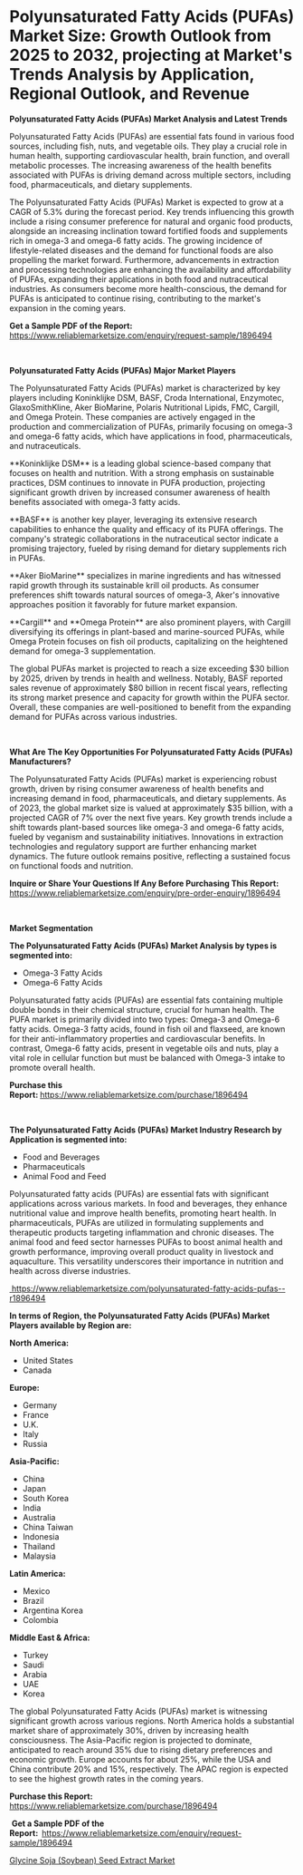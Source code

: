 <p><h1>Polyunsaturated Fatty Acids (PUFAs) Market Size: Growth Outlook from 2025 to 2032, projecting at Market's Trends Analysis by Application, Regional Outlook, and Revenue</h1></p><p><strong>Polyunsaturated Fatty Acids (PUFAs) Market Analysis and Latest Trends</strong></p>
<p><p>Polyunsaturated Fatty Acids (PUFAs) are essential fats found in various food sources, including fish, nuts, and vegetable oils. They play a crucial role in human health, supporting cardiovascular health, brain function, and overall metabolic processes. The increasing awareness of the health benefits associated with PUFAs is driving demand across multiple sectors, including food, pharmaceuticals, and dietary supplements.</p><p>The Polyunsaturated Fatty Acids (PUFAs) Market is expected to grow at a CAGR of 5.3% during the forecast period. Key trends influencing this growth include a rising consumer preference for natural and organic food products, alongside an increasing inclination toward fortified foods and supplements rich in omega-3 and omega-6 fatty acids. The growing incidence of lifestyle-related diseases and the demand for functional foods are also propelling the market forward. Furthermore, advancements in extraction and processing technologies are enhancing the availability and affordability of PUFAs, expanding their applications in both food and nutraceutical industries. As consumers become more health-conscious, the demand for PUFAs is anticipated to continue rising, contributing to the market's expansion in the coming years.</p></p>
<p><strong>Get a Sample PDF of the Report:&nbsp;</strong> <a href="https://www.reliablemarketsize.com/enquiry/request-sample/1896494?utm_campaign=1952&utm_medium=2&utm_source=Github&utm_content=ia&utm_term=13012025&utm_id=polyunsaturated-fatty-acids-pufas">https://www.reliablemarketsize.com/enquiry/request-sample/1896494</a></p>
<p>&nbsp;</p>
<p><strong>Polyunsaturated Fatty Acids (PUFAs) Major Market Players</strong></p>
<p><p>The Polyunsaturated Fatty Acids (PUFAs) market is characterized by key players including Koninklijke DSM, BASF, Croda International, Enzymotec, GlaxoSmithKline, Aker BioMarine, Polaris Nutritional Lipids, FMC, Cargill, and Omega Protein. These companies are actively engaged in the production and commercialization of PUFAs, primarily focusing on omega-3 and omega-6 fatty acids, which have applications in food, pharmaceuticals, and nutraceuticals.</p><p>**Koninklijke DSM** is a leading global science-based company that focuses on health and nutrition. With a strong emphasis on sustainable practices, DSM continues to innovate in PUFA production, projecting significant growth driven by increased consumer awareness of health benefits associated with omega-3 fatty acids.</p><p>**BASF** is another key player, leveraging its extensive research capabilities to enhance the quality and efficacy of its PUFA offerings. The company's strategic collaborations in the nutraceutical sector indicate a promising trajectory, fueled by rising demand for dietary supplements rich in PUFAs.</p><p>**Aker BioMarine** specializes in marine ingredients and has witnessed rapid growth through its sustainable krill oil products. As consumer preferences shift towards natural sources of omega-3, Aker's innovative approaches position it favorably for future market expansion.</p><p>**Cargill** and **Omega Protein** are also prominent players, with Cargill diversifying its offerings in plant-based and marine-sourced PUFAs, while Omega Protein focuses on fish oil products, capitalizing on the heightened demand for omega-3 supplementation.</p><p>The global PUFAs market is projected to reach a size exceeding $30 billion by 2025, driven by trends in health and wellness. Notably, BASF reported sales revenue of approximately $80 billion in recent fiscal years, reflecting its strong market presence and capacity for growth within the PUFA sector. Overall, these companies are well-positioned to benefit from the expanding demand for PUFAs across various industries.</p></p>
<p>&nbsp;</p>
<p><strong>What Are The Key Opportunities For Polyunsaturated Fatty Acids (PUFAs) Manufacturers?</strong></p>
<p><p>The Polyunsaturated Fatty Acids (PUFAs) market is experiencing robust growth, driven by rising consumer awareness of health benefits and increasing demand in food, pharmaceuticals, and dietary supplements. As of 2023, the global market size is valued at approximately $35 billion, with a projected CAGR of 7% over the next five years. Key growth trends include a shift towards plant-based sources like omega-3 and omega-6 fatty acids, fueled by veganism and sustainability initiatives. Innovations in extraction technologies and regulatory support are further enhancing market dynamics. The future outlook remains positive, reflecting a sustained focus on functional foods and nutrition.</p></p>
<p><strong>Inquire or Share Your Questions If Any Before Purchasing This Report:</strong> <a href="https://www.reliablemarketsize.com/enquiry/pre-order-enquiry/1896494?utm_campaign=1952&utm_medium=2&utm_source=Github&utm_content=ia&utm_term=13012025&utm_id=polyunsaturated-fatty-acids-pufas">https://www.reliablemarketsize.com/enquiry/pre-order-enquiry/1896494</a></p>
<p>&nbsp;</p>
<p><strong>Market Segmentation</strong></p>
<p><strong>The Polyunsaturated Fatty Acids (PUFAs) Market Analysis by types is segmented into:</strong></p>
<p><ul><li>Omega-3 Fatty Acids</li><li>Omega-6 Fatty Acids</li></ul></p>
<p><p>Polyunsaturated fatty acids (PUFAs) are essential fats containing multiple double bonds in their chemical structure, crucial for human health. The PUFA market is primarily divided into two types: Omega-3 and Omega-6 fatty acids. Omega-3 fatty acids, found in fish oil and flaxseed, are known for their anti-inflammatory properties and cardiovascular benefits. In contrast, Omega-6 fatty acids, present in vegetable oils and nuts, play a vital role in cellular function but must be balanced with Omega-3 intake to promote overall health.</p></p>
<p><strong>Purchase this Report:&nbsp;</strong><a href="https://www.reliablemarketsize.com/purchase/1896494?utm_campaign=1952&utm_medium=2&utm_source=Github&utm_content=ia&utm_term=13012025&utm_id=polyunsaturated-fatty-acids-pufas">https://www.reliablemarketsize.com/purchase/1896494</a></p>
<p>&nbsp;</p>
<p><strong>The Polyunsaturated Fatty Acids (PUFAs) Market Industry Research by Application is segmented into:</strong></p>
<p><ul><li>Food and Beverages</li><li>Pharmaceuticals</li><li>Animal Food and Feed</li></ul></p>
<p><p>Polyunsaturated fatty acids (PUFAs) are essential fats with significant applications across various markets. In food and beverages, they enhance nutritional value and improve health benefits, promoting heart health. In pharmaceuticals, PUFAs are utilized in formulating supplements and therapeutic products targeting inflammation and chronic diseases. The animal food and feed sector harnesses PUFAs to boost animal health and growth performance, improving overall product quality in livestock and aquaculture. This versatility underscores their importance in nutrition and health across diverse industries.</p></p>
<p><a href="https://www.reliablemarketsize.com/polyunsaturated-fatty-acids-pufas--r1896494?utm_campaign=1952&utm_medium=2&utm_source=Github&utm_content=ia&utm_term=13012025&utm_id=polyunsaturated-fatty-acids-pufas">&nbsp;https://www.reliablemarketsize.com/polyunsaturated-fatty-acids-pufas--r1896494</a></p>
<p><strong>In terms of Region, the Polyunsaturated Fatty Acids (PUFAs) Market Players available by Region are:</strong></p>
<p>
    <p> <strong> North America: </strong>
        <ul>
            <li>United States</li>
            <li>Canada</li>
        </ul>
        </p> 
    <p> <strong> Europe: </strong>
        <ul>
            <li>Germany</li>
            <li>France</li>
            <li>U.K.</li>
            <li>Italy</li>
            <li>Russia</li>
        </ul>
        </p> 
    <p> <strong> Asia-Pacific: </strong>
        <ul>
            <li>China</li>
            <li>Japan</li>
            <li>South Korea</li>
            <li>India</li>
            <li>Australia</li>
            <li>China Taiwan</li>
            <li>Indonesia</li>
            <li>Thailand</li>
            <li>Malaysia</li>
        </ul>
        </p> 
    <p> <strong> Latin America: </strong>
        <ul>
            <li>Mexico</li>
            <li>Brazil</li>
            <li>Argentina Korea</li>
            <li>Colombia</li>
        </ul>
        </p> 
    <p> <strong> Middle East & Africa: </strong>
        <ul>
            <li>Turkey</li>
            <li>Saudi</li>
            <li>Arabia</li>
            <li>UAE</li>
            <li>Korea</li>
        </ul>
    </p>
    </p>
<p><p>The global Polyunsaturated Fatty Acids (PUFAs) market is witnessing significant growth across various regions. North America holds a substantial market share of approximately 30%, driven by increasing health consciousness. The Asia-Pacific region is projected to dominate, anticipated to reach around 35% due to rising dietary preferences and economic growth. Europe accounts for about 25%, while the USA and China contribute 20% and 15%, respectively. The APAC region is expected to see the highest growth rates in the coming years.</p></p>
<p><strong>Purchase this Report: </strong><a href="https://www.reliablemarketsize.com/purchase/1896494?utm_campaign=1952&utm_medium=2&utm_source=Github&utm_content=ia&utm_term=13012025&utm_id=polyunsaturated-fatty-acids-pufas">https://www.reliablemarketsize.com/purchase/1896494</a></p>
<p>&nbsp;<strong>Get a Sample PDF of the Report:&nbsp;&nbsp;</strong><a href="https://www.reliablemarketsize.com/enquiry/request-sample/1896494?utm_campaign=1952&utm_medium=2&utm_source=Github&utm_content=ia&utm_term=13012025&utm_id=polyunsaturated-fatty-acids-pufas">https://www.reliablemarketsize.com/enquiry/request-sample/1896494</a></p>
<p><strong></strong></p>
<p><p><a href="https://github.com/dringals/Market-Research-Report-List-6/blob/main/glycine-soja-soybean-seed-extract-market.md?utm_campaign=1952&utm_medium=2&utm_source=Github&utm_content=ia&utm_term=13012025&utm_id=polyunsaturated-fatty-acids-pufas">Glycine Soja (Soybean) Seed Extract Market</a></p></p>